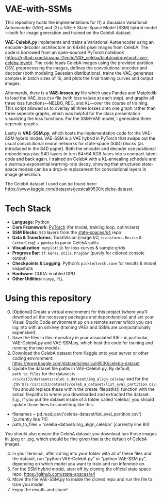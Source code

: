 # VAE-with-SSMs

This repository hosts the implementations for (1) a Gaussian Variational Autoencoder (VAE) and (2) a VAE + State-Space Model (SSM) hybrid model—both for image generation and trained on the CelebA dataset. 

**VAE-CelebA.py** implements and trains a Variational Autoencoder using an encoder-decoder architecture on 64x64 pixel images from CelebA. The code is borrowed from an open-sourced PyTorch notebook (https://github.com/Jovana-Gentic/VAE_celeba/blob/main/pytorch-vae-celeba.ipynb). The code loads CelebA images using the provided partition CSV, preprocessing the images, defines the convolutional encoder and decoder (both modeling Gaussian distributions), trains the VAE, generates samples in batch sizes of 16, and plots the final training curves and output images.

Afterwards, there is a **VAE-losses.py** file which uses Pandas and Matplotlib to load the VAE_loss.csv file (with loss values at each step), and graphs all three loss functions—NELBO, REC, and KL—over the course of training. This script allowed us to overlay all three losses onto one graph rather than three seperate graphs, which was helpful for the class presentation visualizing the loss functions. For the SSM+VAE model, I generated three seperate graphs.

Lastly is **VAE-SSM.py**, which hosts the implementation code for the VAE-SSM hybrid model. 
VAE-SSM is a VAE hybrid in PyTorch that swaps out the usual convolutional neural networks for state-space (S4D) blocks (as introduced in the S4D paper). Both the encoder and decoder use positional embeddings plus S4D layers to turn 64×64 RGB faces into a compact latent code and back again. I trained on CelebA with a KL-annealing schedule and a warmup-exponential learning-rate decay, showing that structured state-space models can be a drop-in replacement for convolutional layers in image generation.

The CelebA dataset I used can be found here: https://www.kaggle.com/datasets/jessicali9530/celeba-dataset.

# Tech Stack

- **Language**: Python
- **Core Framework**: [PyTorch](https://pytorch.org/) (for model, training loop, optimizers)  
- **SSM Blocks**: `S4D` layers from the [state-spaces/s4](https://github.com/state-spaces/s4) repo  
- **Data & Transforms**: TorchVision (image I/O, `transforms.Resize` & `CenterCrop`) + `pandas` to parse CelebA splits  
- **Visualization**: `matplotlib` for loss curves & sample grids  
- **Progress Bar**: `tf.keras.utils.Progbar` (purely for colored console output)  
- **Checkpoints & Logging**: Python’s `pickle`/`torch.save` for results & model snapshots  
- **Hardware**: CUDA-enabled GPU 
- **Other Utilities**: `numpy`, `PIL`  

# Using this repository
0. [Optional] Create a virtual environment for this project (where you'll download all the necessary packages and dependencies) and set your Visual Studio Code environment up on a remote server which you can log into with an ssh key (training VAEs and SSMs are computationally expensive!).
1. Save the files in this repository in your associated IDE - in particular, VAE-CelebA.py and VAE-SSM.py, which host the code for training and running the two models.
2. Download the CelebA dataset from Kaggle onto your server or other coding environment: https://www.kaggle.com/datasets/jessicali9530/celeba-dataset
3. Update the dataset file paths in VAE-CelebA.py. By default, `path_to_files` for the dataset is `/cs/cs153/datasets/celeb_a_dataset/img_align_celeba/` and for the .csv's is `/cs/cs153/datasets/celeb_a_dataset/list_eval_partition.csv`. You should replace these within the create_filepaths() function with the actual filepaths to where you downloaded and extracted the dataset. E.g., if you put the dataset inside of a folder called 'celeba', you should update those lines to sometihng like this:
- filenames = pd.read_csv('celeba-dataset/list_eval_partition.csv') [currently line 74]
- path_to_files = 'celeba-dataset/img_align_celeba/' [currently line 80]

You should also ensure the CelebA dataset you download has those images in .jpeg or .jpg, which should be fine given that is the default of CelebA images.

4. In your terminal, after cd'ing into your folder with all of these files and the dataset, run "python VAE-CelebA.py" or "python VAE-SSM.py", depending on which model you want to train and run inference on.
5. For the SSM hybrid model, start off by cloning the official state space repo: https://github.com/state-spaces/s4
6. Move the file VAE-SSM.py to inside the cloned repo and run the file to train you model
7. Enjoy the results and share!

